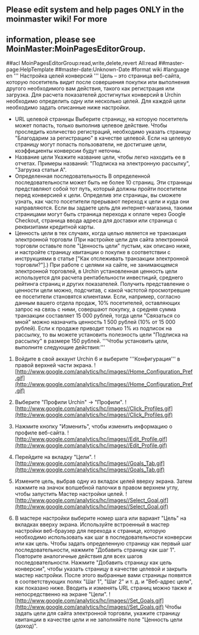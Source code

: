 ## Please edit system and help pages ONLY in the moinmaster wiki! For more
## information, please see MoinMaster:MoinPagesEditorGroup.
##acl MoinPagesEditorGroup:read,write,delete,revert All:read
##master-page:HelpTemplate
##master-date:Unknown-Date
#format wiki
#language en
''' Настройка целей конверсий '''
Цель – это страница веб-сайта, которую посетитель видит после совершения покупки или выполнения другого необходимого вам действия, такого как регистрация или загрузка. Для расчета показателей достигнутых конверсий в Urchin необходимо определить одну или несколько целей. Для каждой цели необходимо задать описанные ниже настройки.

  * URL целевой страницы
Выберите страницу, на которую посетитель может попасть, только выполнив целевое действие. Чтобы проследить количество регистраций, необходимо указать страницу "Благодарим за регистрацию" в качестве целевой. Если на целевую страницу могут попасть пользователи, не достигшие цели, коэффициенты конверсии будут неточны.
  * Название цели
Укажите название цели, чтобы легко находить ее в отчетах. Примеры названий: "Подписка на электронную рассылку", "Загрузка статьи А".
  * Определенная последовательность
В определенной последовательности может быть не более 10 страниц. Эти страницы представляют собой тот путь, который должны пройти посетители перед конверсией к цели. Определив эти страницы, вы сможете узнать, как часто посетители прерывают переход к цели и куда они направляются. Если вы задаете цель для интернет-магазина, такими страницами могут быть страница перехода к оплате через Google Checkout, страница ввода адреса для доставки или страница с реквизитами кредитной карты.
  * Ценность цели в тех случаях, когда целью является не транзакция электронной торговли
(При настройке цели для сайта электронной торговли оставьте поле "Ценность цели" пустым, как описано ниже, и настройте страницу квитанции о покупке в соответствии с инструкциями в статье ["Как отслеживать транзакции электронной торговли?"].)
При работе с целями на сайте, не занимающемся электронной торговлей, в Urchin установленная ценность цели используется для расчета рентабельности инвестиций, среднего рейтинга страниц и других показателей. Получить представление о ценности цели можно, подсчитав, с какой частотой просмотревшие ее посетители становятся клиентами. Если, например, согласно данным вашего отдела продаж, 10% посетителей, оставляющих запрос на связь с ними, совершают покупку, а средняя сумма транзакции составляет 15 000 рублей, тогда цели "Связаться со мной" можно назначить ценность 1 500 рублей (10% от 15 000 рублей).  Если к продаже приводит только 1% из подписок на рассылку, то вы можете установить полезность цели "Подписка на рассылку" в размере 150 рублей.
'''Чтобы установить цели, выполните следующие действия:'''

  1. Войдите в свой аккаунт Urchin 6 и выберите '''Конфигурация''' в правой верхней части экрана.
![http://www.google.com/analytics/hc/images//Home_Configuration_Pref.gif](http://www.google.com/analytics/hc/images//Home_Configuration_Pref.gif)

  1. Выберите "Профили Urchin" -> "Профили".
![http://www.google.com/analytics/hc/images//Click_Profiles.gif](http://www.google.com/analytics/hc/images//Click_Profiles.gif)

  1. Нажмите кнопку "Изменить", чтобы изменить информацию о профиле веб-сайта.
![http://www.google.com/analytics/hc/images//Edit_Profile.gif](http://www.google.com/analytics/hc/images//Edit_Profile.gif)
  1. Перейдите на вкладку "Цели".
![http://www.google.com/analytics/hc/images//Goals_Tab.gif](http://www.google.com/analytics/hc/images//Goals_Tab.gif)
  1. Измените цель, выбрав одну из вкладок целей вверху экрана. Затем нажмите на значок волшебной палочки в правом верхнем углу, чтобы запустить Мастер настройки целей.
![http://www.google.com/analytics/hc/images//Select_Goal.gif](http://www.google.com/analytics/hc/images//Select_Goal.gif)

  1. В мастере настройки выберите номер шага или вариант "Цель" на вкладках вверху экрана. Используйте встроенный в мастер настройки веб-браузер для перехода к странице, которую необходимо использовать как шаг в последовательности конверсии или как цель. Чтобы задать определенную страницу как первый шаг последовательности, нажмите "Добавить страницу как шаг 1". Повторите аналогичные действия для всех шагов последовательности. Нажмите "Добавить страницу как цель конверсии", чтобы указать страницу в качестве целевой и закрыть мастер настройки.
После этого выбранные вами страницы появятся в соответствующих полях "Шаг 1", "Шаг 2" и т. д. и "Веб-адрес цели", как показано ниже. Вводить и изменять URL страниц можно также и непосредственно на экране "Цели". ![http://www.google.com/analytics/hc/images//Set_Goals.gif](http://www.google.com/analytics/hc/images//Set_Goals.gif)
Чтобы задать цели для сайта электронной торговли, укажите страницу квитанции в качестве цели и не заполняйте поле "Ценность цели (доход)".